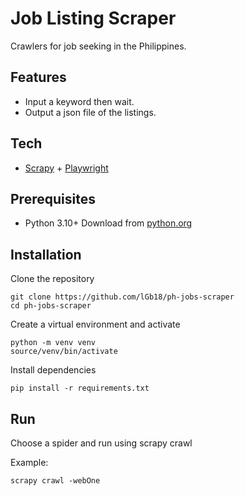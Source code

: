 # Job Listing Scraper

Crawlers for job seeking in the Philippines.

## Features
- Input a keyword then wait.
- Output a json file of the listings.

## Tech
- [Scrapy](https://www.scrapy.org/docs) + [Playwright](https://playwright.dev/python/)

## Prerequisites
* Python 3.10+
  Download from [python.org](python.org)
  
## Installation
Clone the repository
```
git clone https://github.com/lGb18/ph-jobs-scraper
cd ph-jobs-scraper
```
Create a virtual environment and activate
```
python -m venv venv
source/venv/bin/activate
```
Install dependencies
```
pip install -r requirements.txt
```

## Run
Choose a spider and run using scrapy crawl

Example:
```
scrapy crawl -webOne
```
